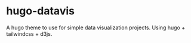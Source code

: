 # hugo-datavis
A hugo theme to use for simple data visualization projects. Using hugo + tailwindcss + d3js.
